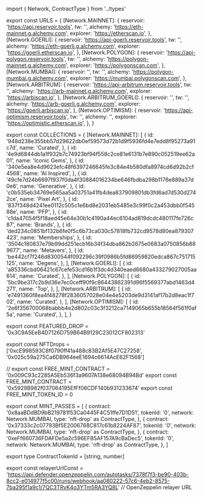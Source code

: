 import { Network, ContractType } from '../types'

export const URLS = {
  [Network.MAINNET]: {
    reservoir: 'https://api.reservoir.tools',
    tw: '',
    alchemy: 'https://eth-mainnet.g.alchemy.com',
    explorer: 'https://etherscan.io',
  },
  [Network.GOERLI]: {
    reservoir: 'https://api-goerli.reservoir.tools',
    tw: '',
    alchemy: 'https://eth-goerli.g.alchemy.com',
    explorer: 'https://goerli.etherscan.io',
  },
  [Network.POLYGON]: {
    reservoir: 'https://api-polygon.reservoir.tools',
    tw: '',
    alchemy: 'https://polygon-mainnet.g.alchemy.com',
    explorer: 'https://polygonscan.com',
  },
  [Network.MUMBAI]: {
    reservoir: '',
    tw: '',
    alchemy: 'https://polygon-mumbai.g.alchemy.com',
    explorer: 'https://mumbai.polygonscan.com',
  },
  [Network.ARBITRUM]: {
    reservoir: 'https://api-arbitrum.reservoir.tools',
    tw: '',
    alchemy: 'https://arb-mainnet.g.alchemy.com',
    explorer: 'https://arbiscan.io',
  },
  [Network.ARBITRUM_GOERLI]: {
    reservoir: '',
    tw: '',
    alchemy: 'https://arb-goerli.g.alchemy.com',
    explorer: 'https://goerli.arbiscan.io',
  },
  [Network.OPTIMISM]: {
    reservoir: 'https://api-optimism.reservoir.tools',
    tw: '',
    alchemy: '',
    explorer: 'https://optimistic.etherscan.io',
  },
}

export const COLLECTIONS = {
  [Network.MAINNET]: [
    {
      id: '948d238e355bb57d29622db0ef59573d72b1d9f5936fd4e7edd8f95273a91c7d',
      name: 'Curated',
    },
    {
      id: '4e9d6844db1a1f932b7c74923bf94f558c2ce81e6131b7e890c052519ee62a01',
      name: 'Iconic Gems',
    },
    {
      id: '340e5ea8e4d9623efc48f6397246645fe3c84e4b580dfa8974cd6d92b2cf4568',
      name: 'AI Inspired',
    },
    {
      id: '49cfe7d24b6697f937f0da4f30884016234be646fbdba298b1176e889a37d0e6',
      name: 'Generative',
    },
    {
      id: 'c0b535eb34769e565aa5a03751a41fb4dea837909801db3fd6ad7d530d2742ce',
      name: 'Pixel Art',
    },
    {
      id: '837f348d4241ee0112c505c1e6bd8e2031eb5485e3c99f0c2a453dbb0f54588e',
      name: 'PFP',
    },
    {
      id: 'c1da47054f5f18aed45e64e30b1c4190a44ec6104ad819dcdc480117fe726c87',
      name: 'Brands',
    },
    {
      id: 'ded234c0851bf132b6fe0f5c6b73ca030c57818fb732cd9578d80ea879307423',
      name: 'Memberships',
    },
    {
      id: '3504c180837e79b99dd251ecb16b34f34dba862b2675e0683a0750856b889677',
      name: 'Metavers',
    },
    {
      id: 'be442cf7f246d8300544f092296c39f0986b5fd86959820edca867c751715125',
      name: 'Degens',
    },
  ],
  [Network.GOERLI]: [
    {
      id: 'a85336cbd06421c67cefe53cd16b1f3dc4d340eaed6680a433279027005aa614',
      name: 'Curated',
    },
  ],
  [Network.POLYGON]: [
    {
      id: '5bc9be317c2b9d36e7ec0ceff90f9c86443862391d96f5569377abd1463d4271',
      name: 'Top',
    },
  ],
  [Network.ARBITRUM]: [
    {
      id: 'e7491360f8ea4f48278f2836057028e04e4e5203de9d3141af17b2d8eac1f702',
      name: 'Curated',
    },
  ],
  [Network.OPTIMISM]: [
    {
      id: '2e6f356700068babbb4e2d802c03c3f3212ca7149065b655b18564f561f0af5a',
      name: 'Curated',
    },
  ],
}

export const FEATURED_DROP = '0x3C9A5EeB4D7126D759B64B9129C23012CF802313'

export const NFTDrops = ['0xcE998593C8f0790ff41a488c83B2Af5E47C27258', '0x025c59a275Ca6DB964eeE1694c6614AcE62F1568']

// export const FREE_MINT_CONTRACT = '0x009C93c2285A5Eb536f3a9607A138e68094B94Bd'
export const FREE_MINT_CONTRACT = '0x5929B982f037064195EfFf06CDF140b931233674'
export const FREE_MINT_TOKEN_ID = 0


export const MINT_PASSES = [
  {
    contract: '0x8aaBDdBD9bB219781f53Ca0445F4C51ffe7D1D51',
    tokenId: '0',
    network: Network.MUMBAI,
    type: 'nft-drop' as ContractType,
  },
  {
    contract: '0x37333c2c07793Bf5E2006768C817c61b8224AF87',
    tokenId: '0',
    network: Network.MUMBAI,
    type: 'nft-drop' as ContractType,
  },
  {
    contract: '0xeFf660736FDAFDe5a2c596EFB5AF157A9cBaDec5',
    tokenId: '0',
    network: Network.MUMBAI,
    type: 'nft-drop' as ContractType,
  },
]

export type ContractTokenId = [string, number]

export const relayerUrlConst =
  'https://api.defender.openzeppelin.com/autotasks/7378f7f3-be90-403b-8cc2-e014977f5c00/runs/webhook/aa080222-57c6-4eb2-8575-7ba295f1a9c1/7QC3TRvK4o3YTm5RA3YQ8L' // OpenZeppelin relayer URL
